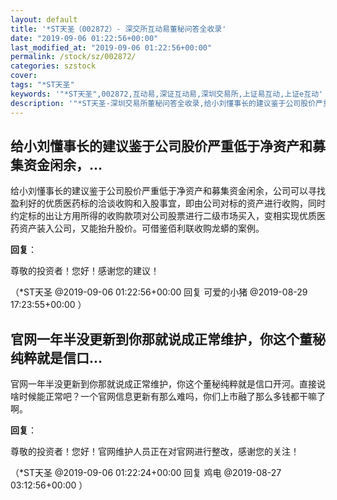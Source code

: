 ```yaml
---
layout: default
title: '*ST天圣（002872）- 深交所互动易董秘问答全收录'
date: "2019-09-06 01:22:56+00:00"
last_modified_at: "2019-09-06 01:22:56+00:00"
permalink: /stock/sz/002872/
categories: szstock
cover: 
tags: "*ST天圣"
keywords: '"*ST天圣",002872,互动易,深证互动易,深圳交易所,上证易互动,上证e互动'
description: '"*ST天圣-深圳交易所董秘问答全收录,给小刘懂事长的建议鉴于公司股价严重低于净资产和募集资金闲余，公司可以寻找盈利好的优质医药标的洽谈收购和入股事宜，即由公司对标的资产进行收购，同时约定标的出让方用所得的收购款项对公司股票进行二级市场买入，变相实现优质医药资产装入公司，又能抬升股价。可借鉴佰利联收购龙蟒的案例。"'
---
```


## 给小刘懂事长的建议鉴于公司股价严重低于净资产和募集资金闲余，...

给小刘懂事长的建议鉴于公司股价严重低于净资产和募集资金闲余，公司可以寻找盈利好的优质医药标的洽谈收购和入股事宜，即由公司对标的资产进行收购，同时约定标的出让方用所得的收购款项对公司股票进行二级市场买入，变相实现优质医药资产装入公司，又能抬升股价。可借鉴佰利联收购龙蟒的案例。

**回复**：

尊敬的投资者！您好！感谢您的建议！ 

（*ST天圣  @2019-09-06 01:22:56+00:00 回复 可爱的小猪  @2019-08-29 17:23:55+00:00 ）

## 官网一年半没更新到你那就说成正常维护，你这个董秘纯粹就是信口...

官网一年半没更新到你那就说成正常维护，你这个董秘纯粹就是信口开河。直接说啥时候能正常吧？一个官网信息更新有那么难吗，你们上市融了那么多钱都干嘛了啊。

**回复**：

尊敬的投资者！您好！官网维护人员正在对官网进行整改，感谢您的关注！ 

（*ST天圣  @2019-09-06 01:22:24+00:00 回复 鸡电  @2019-08-27 03:12:56+00:00 ）

